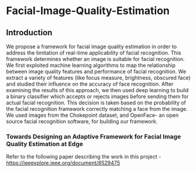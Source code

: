 # Facial-Image-Quality-Estimation

## Introduction
We propose a framework for facial image quality estimation in order to address the limitation of real-time applicability of facial recognition. This framework determines whether an image is suitable for facial recognition. We first exploited machine learning algorithms to map the relationship between image quality features and performance of facial recognition. We extract a variety of features (like focus measure, brightness, obscured face) and studied their influence on the accuracy of face recognition. After examining the results of this approach, we then used deep learning to build a binary classifier which accepts or rejects images before sending them for actual facial recognition. This decision is taken based on the probability of the facial recognition framework correctly matching a face from the image. We used images from the Chokepoint dataset, and OpenFace- an open source facial recognition software, for building our framework.



### Towards Designing an Adaptive Framework for Facial Image Quality Estimation at Edge
Refer to the following paper describing the work in this project - 
https://ieeexplore.ieee.org/document/8529475

